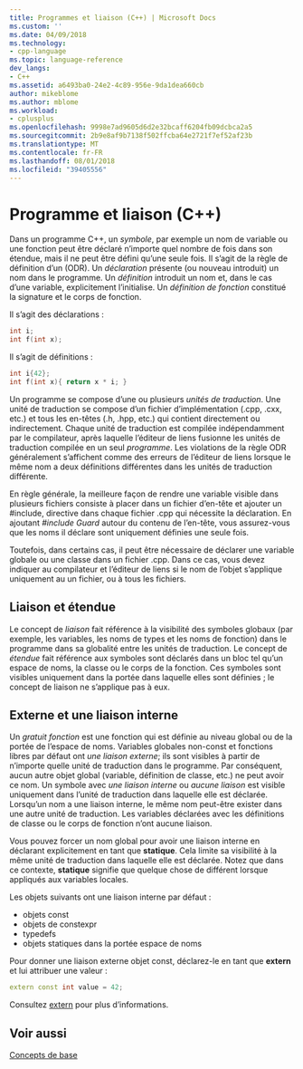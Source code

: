 ```yaml
---
title: Programmes et liaison (C++) | Microsoft Docs
ms.custom: ''
ms.date: 04/09/2018
ms.technology:
- cpp-language
ms.topic: language-reference
dev_langs:
- C++
ms.assetid: a6493ba0-24e2-4c89-956e-9da1dea660cb
author: mikeblome
ms.author: mblome
ms.workload:
- cplusplus
ms.openlocfilehash: 9998e7ad9605d6d2e32bcaff6204fb09dcbca2a5
ms.sourcegitcommit: 2b9e8af9b7138f502ffcba64e2721f7ef52af23b
ms.translationtype: MT
ms.contentlocale: fr-FR
ms.lasthandoff: 08/01/2018
ms.locfileid: "39405556"
---
```

# <a name="program-and-linkage-c"></a>Programme et liaison (C++)

Dans un programme C++, un *symbole*, par exemple un nom de variable ou une fonction peut être déclaré n’importe quel nombre de fois dans son étendue, mais il ne peut être défini qu’une seule fois. Il s’agit de la règle de définition d’un (ODR). Un *déclaration* présente (ou nouveau introduit) un nom dans le programme. Un *définition* introduit un nom et, dans le cas d’une variable, explicitement l’initialise. Un *définition de fonction* constitué la signature et le corps de fonction.

Il s’agit des déclarations :

```cpp
int i;
int f(int x);
```

Il s’agit de définitions :

```cpp
int i{42};
int f(int x){ return x * i; }
```

Un programme se compose d’une ou plusieurs *unités de traduction*. Une unité de traduction se compose d’un fichier d’implémentation (.cpp, .cxx, etc.) et tous les en-têtes (.h, .hpp, etc.) qui contient directement ou indirectement. Chaque unité de traduction est compilée indépendamment par le compilateur, après laquelle l’éditeur de liens fusionne les unités de traduction compilée en un seul *programme*. Les violations de la règle ODR généralement s’affichent comme des erreurs de l’éditeur de liens lorsque le même nom a deux définitions différentes dans les unités de traduction différente.

En règle générale, la meilleure façon de rendre une variable visible dans plusieurs fichiers consiste à placer dans un fichier d’en-tête et ajouter un #include, directive dans chaque fichier .cpp qui nécessite la déclaration. En ajoutant *#include Guard* autour du contenu de l’en-tête, vous assurez-vous que les noms il déclare sont uniquement définies une seule fois.

Toutefois, dans certains cas, il peut être nécessaire de déclarer une variable globale ou une classe dans un fichier .cpp. Dans ce cas, vous devez indiquer au compilateur et l’éditeur de liens si le nom de l’objet s’applique uniquement au un fichier, ou à tous les fichiers.

## <a name="linkage-vs-scope"></a>Liaison et étendue

Le concept de *liaison* fait référence à la visibilité des symboles globaux (par exemple, les variables, les noms de types et les noms de fonction) dans le programme dans sa globalité entre les unités de traduction. Le concept de *étendue* fait référence aux symboles sont déclarés dans un bloc tel qu’un espace de noms, la classe ou le corps de la fonction. Ces symboles sont visibles uniquement dans la portée dans laquelle elles sont définies ; le concept de liaison ne s’applique pas à eux. 

## <a name="external-vs-internal-linkage"></a>Externe et une liaison interne

Un *gratuit fonction* est une fonction qui est définie au niveau global ou de la portée de l’espace de noms. Variables globales non-const et fonctions libres par défaut ont *une liaison externe*; ils sont visibles à partir de n’importe quelle unité de traduction dans le programme. Par conséquent, aucun autre objet global (variable, définition de classe, etc.) ne peut avoir ce nom. Un symbole avec *une liaison interne* ou *aucune liaison* est visible uniquement dans l’unité de traduction dans laquelle elle est déclarée. Lorsqu’un nom a une liaison interne, le même nom peut-être exister dans une autre unité de traduction. Les variables déclarées avec les définitions de classe ou le corps de fonction n’ont aucune liaison. 

Vous pouvez forcer un nom global pour avoir une liaison interne en déclarant explicitement en tant que **statique**. Cela limite sa visibilité à la même unité de traduction dans laquelle elle est déclarée. Notez que dans ce contexte, **statique** signifie que quelque chose de différent lorsque appliqués aux variables locales.

Les objets suivants ont une liaison interne par défaut :
- objets const
- objets de constexpr
- typedefs
- objets statiques dans la portée espace de noms

Pour donner une liaison externe objet const, déclarez-le en tant que **extern** et lui attribuer une valeur :

```cpp
extern const int value = 42;
```

Consultez [extern](extern-cpp.md) pour plus d’informations.

## <a name="see-also"></a>Voir aussi
 [Concepts de base](../cpp/basic-concepts-cpp.md)